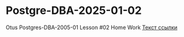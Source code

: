 # Postgre-DBA-2025-01-02
Otus Postgres-DBA-2005-01 Lesson #02 Home Work 
[Текст ссылки](https://htmlacademy.ru)
